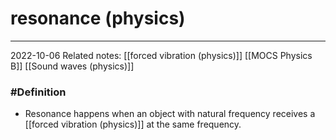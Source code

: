 # resonance (physics)
---
2022-10-06
Related notes: [[forced vibration (physics)]] [[MOCS Physics B]] [[Sound waves (physics)]]

### #Definition
- Resonance happens when an object with natural frequency receives a [[forced vibration (physics)]] at the same frequency.